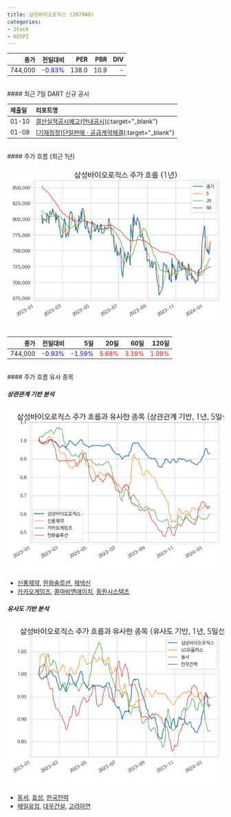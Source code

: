 ```yaml
---
title: 삼성바이오로직스 (207940)
categories:
- Stock
- KOSPI
---
```


|종가|전일대비|PER|PBR|DIV|
|---:|-------:|--:|--:|--:|
|744,000|<span style="color: blue">-0.93%</span>|138.0|10.9|-|

<!-- more -->

<br>
#### 최근 7일 DART 신규 공시


|제출일|리포트명|
|:-----|:-------|
|01-10|[결산실적공시예고(안내공시)](https://dart.fss.or.kr/dsaf001/main.do?rcpNo=20240110800360){:target="_blank"}|
|01-08|[[기재정정]단일판매ㆍ공급계약체결](https://dart.fss.or.kr/dsaf001/main.do?rcpNo=20240108800006){:target="_blank"}|

<br>
#### 주가 흐름 (최근 1년)

![207940](/assets/images/stock/207940.png)

|종가|전일대비|5일|20일|60일|120일|
|---:|-------:|--:|---:|---:|----:|
|744,000|<span style="color: blue">-0.93%</span>|<span style="color: blue">-1.59%</span>|<span style="color: red">5.68%</span>|<span style="color: red">3.19%</span>|<span style="color: red">1.09%</span>|

<br>
#### 주가 흐름 유사 종목

##### 상관관계 기반 분석

![207940](/assets/images/stock/207940_corr.png)
- [신풍제약](/019170/), [한화솔루션](/009830/), [제넥신](/095700/)
- [카카오게임즈](/293490/), [콜마비앤에이치](/200130/), [동원시스템즈](/014820/)

##### 유사도 기반 분석

![207940](/assets/images/stock/207940_sim.png)
- [동서](/026960/), [효성](/004800/), [한국전력](/015760/)
- [매일유업](/267980/), [대우건설](/047040/), [고려아연](/010130/)